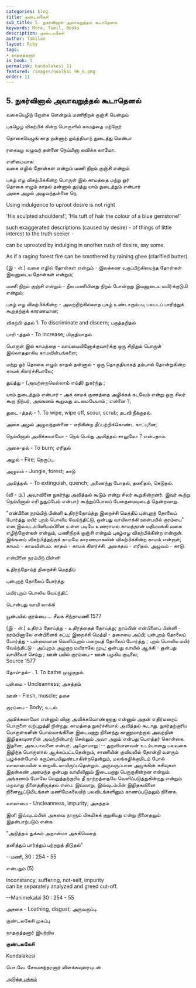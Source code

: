 ```yaml
---
categories: blog
title: குண்டலகேசி
sub_title: 5. நுகர்வினால் அவாவறுத்தல் கூடாதெனல்
keywords: More, Tamil, Books
description: குண்டலகேசி
author: Tamilan
layout: Ruby
tags:
- நாதகுத்தனார்
is_book: 1
permalink: kundalakesi_11
featured: /images/noolkal_96_6.png
order: 11
---
```

## 5. நுகர்வினால் அவாவறுத்தல் கூடாதெனல்

வகையெழிற் றோள்க ளென்றும் மணிநிறக் குஞ்சி யென்றும்

புகழெழ விகற்பிக் கின்ற பொருளில் காமத்தை மற்றோர்

தொகையெழுங் காத றன்னாற் றுய்த்தியாந் துடைத்து மென்பா

ரகையழ லழுவந் தன்னை நெய்யினா லவிக்க லாமோ.

எளிமையாக:  
வகை எழில் தோள்கள் என்றும் மணி நிறம் குஞ்சி என்றும்

புகழ் எழ விகற்பிக்கி்ன்ற பொருள் இல் காமத்தை மற்று ஓர்  
தொகை எழும் காதல் தன்னால் துய்த்து யாம் துடைத்தும் என்பார்  
அகை அழல் அழுவந்தன்னை நெ

Using indulgence to uproot desire is not right

'His sculpted shoulders!', 'His tuft of hair the colour of a blue gemstone!'

such exaggerated descriptions (caused by desire) - of things of little interest to the truth seeker -

can be uprooted by indulging in another rush of desire, say some.

As if a raging forest fire can be smothered by raining ghee (clarified butter).

(இ - ள்.) வகை எழில் தோள்கள் என்றும் - இலக்கண வகுப்பிற்கியைந்த தோள்கள் இவனுடைய தோள்கள் என்றும்;

மணி நிறம் குஞ்சி என்றும் - நீல மணியினது நிறம் போன்றது இவனுடைய மயிர்க்குடுமி என்றும்;

புகழ் எழ விகற்பிக்கி்ன்ற - அவற்றிற்கில்லாத புகழ் உண்டாகும்படி பலபடப் பாரித்துக் கூறுதற்குக் காரணமான;

விகற்பி-த்தல் 1. To discriminate and discern; பகுத்தறிதல்

பாரி -த்தல் - To increase; மிகுதியாதல்

பொருள் இல் காமத்தை - வாய்மையினோக்குவார்க்கு ஒரு சிறிதும் பொருள் இல்லாததாகிய காமவின்பங்களை;

மற்று ஓர் தொகை எழும் காதல் தன்னால் - ஒரு தொகுதியாகத் தம்பால் தோன்றுகின்ற காமக் கிளர்ச்சியாலே;

துய்த்து - (அவற்றையெல்லாம் எய்தி) நுகர்ந்து ;

யாம் துடைத்தும் என்பார் - அக் காமக் குணத்தை அழிக்கக் கடவேம் என்று ஒரு சிலர் கூறா நிற்பர், அங்ஙனம் கூறுவது மடமையேயாம் ; என்னை ?,

துடை -த்தல் - 1. To wipe, wipe off, scour, scrub; தடவி நீக்குதல்.

அகை அழல் அழுவந்தன்னை - எரிகின்ற தீப்பற்றிக்கொண்ட காட்டினை;

நெய்யினால் அவிக்கலாமோ - நெய் பெய்து அவித்தல் சாலுமோ ? என்பதாம்.

அகை-தல் - To burn; எரிதல்

அழல் - Fire; நெருப்பு.

அழுவம் - Jungle, forest; காடு

அவித்தல். - To extinguish, quench; அணைந்து போதல், தணிதல், கெடுதல்.

(வி - ம்.) அவாவினை நுகர்ந்து அவித்தல் கூடும் என்று சிலர் கூறுகின்றனர். இவர் கூற்று நெய்யினால் எரி நுதுப்பேம் என்பார் கூற்றுப்போலப் பேதைமையுடைத் தென்றவாறு.

"என்பினை நரம்பிற் பின்னி உதிரந்தோய்த்து இறைச்சி மெத்திப் புன்புறந் தோலைப் போர்த்து மயிர் புறம் பொலிய வேய்ந்திட்டு, ஒன்பது வாயிலாக்கி ஊன்பயில் குரம்பை" என இவ்வுடம்பினியல்பினை உள்ள படியே உணராமல் காமத்தான் மதிமயங்கி வகை எழிற்றோள்கள் என்றும், மணிநிறக் குஞ்சி என்றும் புகழ்எழ விகற்பிக்கின்ற என்றாள். இங்ஙனம் விகற்பித்தற்குக் காமமே காரணமாகலின் விகற்பிக்கின்ற காமம் என்றாள்; காமம் - காமவின்பம். காதல் - காமக் கிளர்ச்சி. அகைதல் - எரிதல். அழுவம் - காடு.

என்பினை நரம்பிற் பின்னி

உதிரந்தோய்த் திறைச்சி மெத்திப்

புன்புறந் தோலைப் போர்த்து

மயிர்புறம் பொலிய வேய்ந்திட்

டொன்பது வாயி லாக்கி

யூன்பயில் குரம்பை ... சீவக சிந்தாமணி 1577

(இ - ள்.) உதிரம் தோய்த்து - உதிரத்தைத் தோய்த்து; நரம்பின் என்பினைப் பின்னி - நரம்பினாலே என்பினைக் கட்டி; இறைச்சி மெத்தி - தசையை அப்பி; புன்புறம் தோலைப் போர்த்து - புன்மையான வெளிப்புறம் மறையத் தோலைப் போர்த்து ; புறம் பொலிய மயிர் வேய்ந்திட்டு - அப்புறம் அழகுற மயிராலே மூடி; ஒன்பது வாயில் ஆக்கி - ஒன்பது வாயிலைச் செய்து ; ஊன் பயில் குரம்பை - ஊன் பழகிய குடிலை;  
Source 1577

தோய்-தல்- . 1. To bathe முழுகுதல்.

புன்மை - Uncleanness; அசுத்தம்

ஊன் - Flesh, muscle; தசை

குரம்பை - Body; உடல்.

அவிக்கலாமோ என்னும் வினா அவிக்கவொண்ணாது என்னும் அதன் எதிர்மறைப் பொருளை வற்புறுத்தி நின்றது. காமத்தை நுகர்ச்சியால் அவித்தல் கூடாது. நுகர்தற்குரிய பொருள்களின் பொல்லாங்கினை இடையறாது நினைந்து காணுமாற்றால் அவற்றின் இழிதகவுணரின் அவற்றின்பாற் செல்லும் அவா அறும் என்பது பௌத்தர் கொள்கை. இதனை, அசுபபாவனை என்பர். அஃதாமாறு :-- துறவியானவன் உடம்பானது பலவகை இழிந்த பொருளால் ஆக்கப்பட்டதென்றும், சாணியின் குவியலில் தோன்றி வளரும் புழுக்கள்போல் கருப்பையிலுண்டாகின்றதென்றும், மலங்கழிக்குமிடம் போல் வாலாமையின் உறைவிடமாயிருப்பதென்றும். அருவருப்பான அழுக்கின் கசிவுகள் இதன்கண் அமைந்த ஒன்பது வாயிலினும் இடையறாது பெருகுகின்றன என்றும். அங்கணம் போலே வெறுத்தற்குரிய தீ நாற்றத்தையே வெளிப்படுத்துகின்றது என்றும் மறவாது நினைத்திருத்தல் என்ப. இவ்வாறு, இவ்வுடம்பின் இழிதகவினை நினைவூட்டுமிடங்கள் மணிமேகலையிற் பலவிடங்களினும் காணப்படுதலும் நினைக.

வாலாமை - Uncleanness, impurity; அசுத்தம்

இனி இவ்வுடம்பின் அகவை நாளும் மிகமிகக் குறுகியது என்று நினைதலும் இதன்பாற்படும் என்க.

"அநித்தம் துக்கம் அநான்மா அசுகியெனத்

தனித்துப் பார்த்துப் பற்றறுத் திடுதல்"

\--மணி, 30 : 254 - 55

என்பதும் (5)

Inconstancy, suffering, not-self, impurity  
can be separately analyzed and greed cut-off.

\--Manimekalai 30 : 254 - 55

அசுகை - Loathing, disgust; அருவருப்பு.

குண்டலகேசி முகப்பு

நாதகுத்தனார் இயற்றிய

**குண்டலகேசி**

Kundalakesi

பொ.வே. சோமசுந்தரனார் விளக்கவுரையுடன்

[அடுத்த பக்கம்](kundalakesi_12)